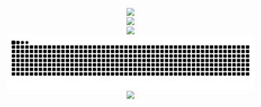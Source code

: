 <style>
.infection-background {
  position: fixed;
  top: 0; left: 0;
  width: 100vw;
  height: 100vh;
  background: url("https://imgur.com/a/v8q8sb1") center/cover no-repeat;
  filter: brightness(0.4);
  z-index: -1;
  animation: pulse 10s infinite alternate;
}

@keyframes pulse {
  0% { filter: brightness(0.4) }
  100% { filter: brightness(0.7) }
}
</style>

<!-- HEADER -->
<div align="center">
  <img src="https://capsule-render.vercel.app/api?type=waving&color=F90716&height=190&section=header&text=Rabiev%20N&desc=frontend%20developer&animation=fadeIn&fontColor=fff&fontSize=75&fontAlign=68&fontAlignY=34&descSize=18&descAlign=82.5&descAlignY=55"/>
</div>
<!-- /HEADER -->

<div class="infection-background"></div>

<div align="center">
<picture>
  <source
    srcset="https://github-readme-stats.vercel.app/api?username=rabievn&show_icons=true&theme=shadow_red&text_color=fff&icon_color=F90716&title_color=F90716&border_color=F90716"
    media="(prefers-color-scheme: dark)"
  />
  <source
    srcset="https://github-readme-stats.vercel.app/api?username=rabievn&show_icons=true&theme=shadow_red"
    media="(prefers-color-scheme: light), (prefers-color-scheme: no-preference)"
  />
  <img src="https://github-readme-stats.vercel.app/api?username=rabievn&show_icons=true&theme=shadow_red" />
</picture>
</div>

<div align="center">
      <img src="https://media1.tenor.com/m/Qnh8Kd1rdTEAAAAC/tlou2-the-last-of-us2.gif"  width="300"/>
</div>

<picture>
  <source media="(prefers-color-scheme: dark)" srcset="https://raw.githubusercontent.com/rabievn/rabievn/output/github-contribution-grid-snake.svg" />
  <source media="(prefers-color-scheme: light)" srcset="https://raw.githubusercontent.com/rabievn/rabievn/output/github-contribution-grid-snake.svg" />
  <img alt="github-snake" src="https://raw.githubusercontent.com/rabievn/rabievn/output/github-contribution-grid-snake.svg" />
</picture>

<!-- FOOTER -->
<div align="center">
  <a href="mailto:rabiev.nr@gmail.com" target="_blank">
    <img src="https://capsule-render.vercel.app/api?type=waving&color=F90716&height=120&section=footer&text=gmail&animation=fadeIn&fontColor=fff&fontSize=8"/>
  </a>
</div>
<!-- /FOOTER -->
